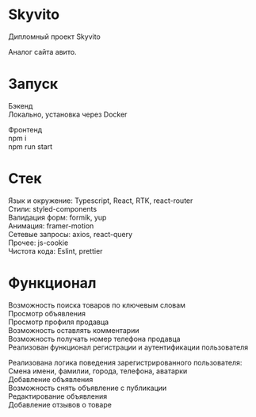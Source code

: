 # Skyvito

Дипломный проект Skyvito

Аналог сайта авито.

# Запуск
Бэкенд </br>
Локально, установка через Docker

Фронтенд</br>
npm i</br>
npm run start

# Стек
Язык и окружение: Typescript, React, RTK, react-router</br>
Стили: styled-components</br>
Валидация форм: formik, yup</br>
Анимация: framer-motion</br>
Сетевые запросы: axios, react-query </br>
Прочее: js-cookie</br>
Чистота кода: Eslint, prettier</br>

# Функционал

Возможность поиска товаров по ключевым словам</br>
Просмотр объявления</br>
Просмотр профиля продавца</br>
Возможность оставлять комментарии</br>
Возможность получать номер телефона продавца</br>
Реализован функционал регистрации и аутентификации пользователя</br>

Реализована логика поведения зарегистрированного пользователя:</br>
Смена имени, фамилии, города, телефона, аватарки</br>
Добавление объявления</br>
Возможность снять объявление с публикации</br>
Редактирование объявления</br>
Добавление отзывов о товаре
